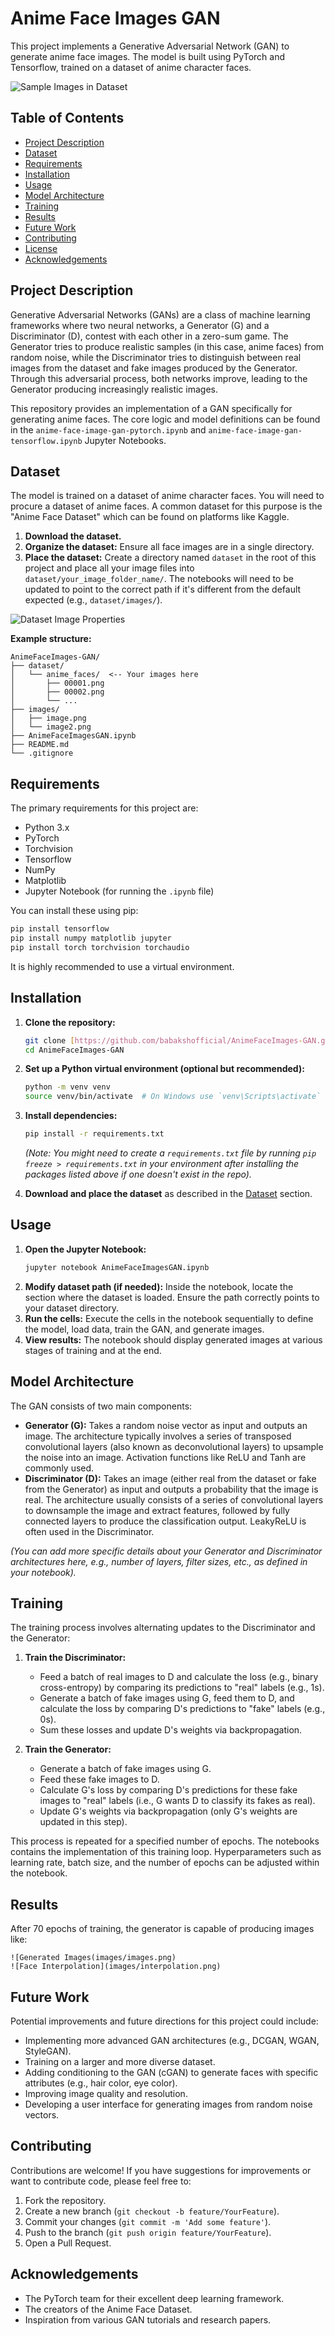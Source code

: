 # Anime Face Images GAN

This project implements a Generative Adversarial Network (GAN) to generate anime face images. The model is built using PyTorch and Tensorflow, trained on a dataset of anime character faces.

![Sample Images in Dataset](images/samples.png)

## Table of Contents
- [Project Description](#project-description)
- [Dataset](#dataset)
- [Requirements](#requirements)
- [Installation](#installation)
- [Usage](#usage)
- [Model Architecture](#model-architecture)
- [Training](#training)
- [Results](#results)
- [Future Work](#future-work)
- [Contributing](#contributing)
- [License](#license)
- [Acknowledgements](#acknowledgements)

## Project Description

Generative Adversarial Networks (GANs) are a class of machine learning frameworks where two neural networks, a Generator (G) and a Discriminator (D), contest with each other in a zero-sum game. The Generator tries to produce realistic samples (in this case, anime faces) from random noise, while the Discriminator tries to distinguish between real images from the dataset and fake images produced by the Generator. Through this adversarial process, both networks improve, leading to the Generator producing increasingly realistic images.

This repository provides an implementation of a GAN specifically for generating anime faces. The core logic and model definitions can be found in the `anime-face-image-gan-pytorch.ipynb` and `anime-face-image-gan-tensorflow.ipynb` Jupyter Notebooks.

## Dataset

The model is trained on a dataset of anime character faces. You will need to procure a dataset of anime faces. A common dataset for this purpose is the "Anime Face Dataset" which can be found on platforms like Kaggle.

1.  **Download the dataset.**
2.  **Organize the dataset:** Ensure all face images are in a single directory.
3.  **Place the dataset:** Create a directory named `dataset` in the root of this project and place all your image files into `dataset/your_image_folder_name/`. The notebooks will need to be updated to point to the correct path if it's different from the default expected (e.g., `dataset/images/`).
   
![Dataset Image Properties](images/dataset.png)


**Example structure:**
```
AnimeFaceImages-GAN/
├── dataset/
│   └── anime_faces/  <-- Your images here
│       ├── 00001.png
│       ├── 00002.png
│       └── ...
├── images/
│   ├── image.png
│   └── image2.png
├── AnimeFaceImagesGAN.ipynb
├── README.md
└── .gitignore
```

## Requirements

The primary requirements for this project are:
* Python 3.x
* PyTorch
* Torchvision
* Tensorflow
* NumPy
* Matplotlib
* Jupyter Notebook (for running the `.ipynb` file)

You can install these using pip:
```bash
pip install tensorflow
pip install numpy matplotlib jupyter
pip install torch torchvision torchaudio
```

It is highly recommended to use a virtual environment.

## Installation

1.  **Clone the repository:**
    ```bash
    git clone [https://github.com/babakshofficial/AnimeFaceImages-GAN.git](https://github.com/babakshofficial/AnimeFaceImages-GAN.git)
    cd AnimeFaceImages-GAN
    ```

2.  **Set up a Python virtual environment (optional but recommended):**
    ```bash
    python -m venv venv
    source venv/bin/activate  # On Windows use `venv\Scripts\activate`
    ```

3.  **Install dependencies:**
    ```bash
    pip install -r requirements.txt
    ```
    *(Note: You might need to create a `requirements.txt` file by running `pip freeze > requirements.txt` in your environment after installing the packages listed above if one doesn't exist in the repo).*

4.  **Download and place the dataset** as described in the [Dataset](#dataset) section.

## Usage

1.  **Open the Jupyter Notebook:**
    ```bash
    jupyter notebook AnimeFaceImagesGAN.ipynb
    ```
2.  **Modify dataset path (if needed):** Inside the notebook, locate the section where the dataset is loaded. Ensure the path correctly points to your dataset directory.
3.  **Run the cells:** Execute the cells in the notebook sequentially to define the model, load data, train the GAN, and generate images.
4.  **View results:** The notebook should display generated images at various stages of training and at the end.

## Model Architecture

The GAN consists of two main components:

* **Generator (G):** Takes a random noise vector as input and outputs an image. The architecture typically involves a series of transposed convolutional layers (also known as deconvolutional layers) to upsample the noise into an image. Activation functions like ReLU and Tanh are commonly used.
* **Discriminator (D):** Takes an image (either real from the dataset or fake from the Generator) as input and outputs a probability that the image is real. The architecture usually consists of a series of convolutional layers to downsample the image and extract features, followed by fully connected layers to produce the classification output. LeakyReLU is often used in the Discriminator.

*(You can add more specific details about your Generator and Discriminator architectures here, e.g., number of layers, filter sizes, etc., as defined in your notebook).*

## Training

The training process involves alternating updates to the Discriminator and the Generator:

1.  **Train the Discriminator:**
    * Feed a batch of real images to D and calculate the loss (e.g., binary cross-entropy) by comparing its predictions to "real" labels (e.g., 1s).
    * Generate a batch of fake images using G, feed them to D, and calculate the loss by comparing D's predictions to "fake" labels (e.g., 0s).
    * Sum these losses and update D's weights via backpropagation.

2.  **Train the Generator:**
    * Generate a batch of fake images using G.
    * Feed these fake images to D.
    * Calculate G's loss by comparing D's predictions for these fake images to "real" labels (i.e., G wants D to classify its fakes as real).
    * Update G's weights via backpropagation (only G's weights are updated in this step).

This process is repeated for a specified number of epochs. The notebooks contains the implementation of this training loop. Hyperparameters such as learning rate, batch size, and the number of epochs can be adjusted within the notebook.

## Results

After 70 epochs of training, the generator is capable of producing images like:

```
![Generated Images(images/images.png)
![Face Interpolation](images/interpolation.png)
```

## Future Work

Potential improvements and future directions for this project could include:
* Implementing more advanced GAN architectures (e.g., DCGAN, WGAN, StyleGAN).
* Training on a larger and more diverse dataset.
* Adding conditioning to the GAN (cGAN) to generate faces with specific attributes (e.g., hair color, eye color).
* Improving image quality and resolution.
* Developing a user interface for generating images from random noise vectors.

## Contributing

Contributions are welcome! If you have suggestions for improvements or want to contribute code, please feel free to:
1.  Fork the repository.
2.  Create a new branch (`git checkout -b feature/YourFeature`).
3.  Commit your changes (`git commit -m 'Add some feature'`).
4.  Push to the branch (`git push origin feature/YourFeature`).
5.  Open a Pull Request.
   
## Acknowledgements

* The PyTorch team for their excellent deep learning framework.
* The creators of the Anime Face Dataset.
* Inspiration from various GAN tutorials and research papers.
